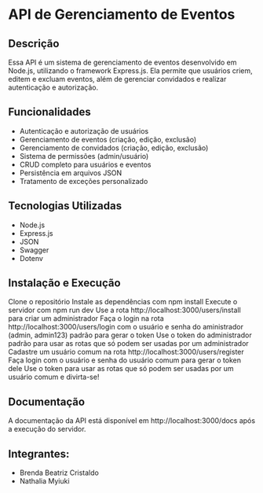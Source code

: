 # API de Gerenciamento de Eventos

## Descrição

Essa API é um sistema de gerenciamento de eventos desenvolvido em Node.js, utilizando o framework Express.js. Ela permite que usuários criem, editem e excluam eventos, além de gerenciar convidados e realizar autenticação e autorização.

## Funcionalidades
- Autenticação e autorização de usuários
- Gerenciamento de eventos (criação, edição, exclusão)
- Gerenciamento de convidados (criação, edição, exclusão)
- Sistema de permissões (admin/usuário)
- CRUD completo para usuários e eventos
- Persistência em arquivos JSON
- Tratamento de exceções personalizado

## Tecnologias Utilizadas
- Node.js
- Express.js
- JSON
- Swagger
- Dotenv

## Instalação e Execução

Clone o repositório
Instale as dependências com npm install
Execute o servidor com npm run dev
Use a rota http://localhost:3000/users/install para criar um administrador
Faça o login na rota http://localhost:3000/users/login com o usuário e senha do aministrador (admin, admin123) padrão para gerar o token
Use o token do administrador padrão para usar as rotas que só podem ser usadas por um administrador
Cadastre um usuário comum na rota http://localhost:3000/users/register
Faça login com o usuário e senha do usuário comum para gerar o token dele
Use o token para usar as rotas que só podem ser usadas por um usuário comum e divirta-se!


## Documentação
A documentação da API está disponível em http://localhost:3000/docs após a execução do servidor.

## Integrantes:
<ul>
  <li>Brenda Beatriz Cristaldo</li>
  <li>Nathalia Myiuki</li>
</ul>
